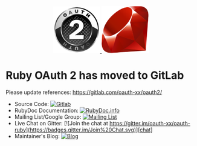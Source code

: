 <p align="center">
    <a href="http://oauth.net/2/" target="_blank" rel="noopener">
      <img src="https://github.com/oauth-xx/oauth2/raw/master/docs/images/logo/oauth2-logo-124px.png?raw=true" alt="OAuth 2.0 Logo by Chris Messina, CC BY-SA 3.0">
    </a>
    <a href="https://www.ruby-lang.org/" target="_blank" rel="noopener">
      <img width="124px" src="https://github.com/oauth-xx/oauth2/raw/master/docs/images/logo/ruby-logo-198px.svg?raw=true" alt="Yukihiro Matsumoto, Ruby Visual Identity Team, CC BY-SA 2.5">
    </a>
</p>

# Ruby OAuth 2 has moved to GitLab

Please update references: https://gitlab.com/oauth-xx/oauth2/

* Source Code: [![Gitlab](https://img.shields.io/badge/source-gitlab-brightgreen.svg?style=flat)][source]
* RubyDoc Documentation: [![RubyDoc.info](https://img.shields.io/badge/documentation-rubydoc-brightgreen.svg?style=flat)][documentation]
* Mailing List/Google Group: [![Mailing List](https://img.shields.io/badge/group-mailinglist-violet.svg?style=social&logo=google)][mailinglist]
* Live Chat on Gitter: [![Join the chat at https://gitter.im/oauth-xx/oauth-ruby](https://badges.gitter.im/Join%20Chat.svg)][chat]
* Maintainer's Blog: [![Blog](https://img.shields.io/badge/blog-railsbling-brightgreen.svg?style=flat)][blogpage]

[documentation]: https://rubydoc.info/github/oauth-xx/oauth2
[mailinglist]: http://groups.google.com/group/oauth-ruby
[chat]: https://gitter.im/oauth-xx/oauth2?utm_source=badge&utm_medium=badge&utm_campaign=pr-badge&utm_content=badge
[blogpage]: http://www.railsbling.com/tags/oauth2/
[source]: https://gitlab.com/oauth-xx/oauth2/
